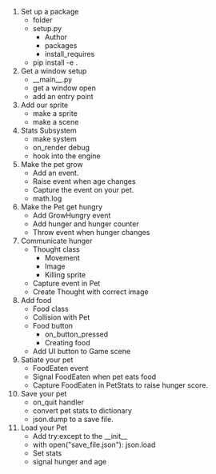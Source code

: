 1. Set up a package
    * folder
    * setup.py
        * Author
        * packages
        * install_requires
    * pip install -e .
2. Get a window setup
    * \_\_main__.py
    * get a window open
    * add an entry point
3. Add our sprite
    * make a sprite
    * make a scene
4. Stats Subsystem
    * make system
    * on_render debug
    * hook into the engine
5. Make the pet grow
    * Add an event.
    * Raise event when age changes
    * Capture the event on your pet.
    * math.log
6. Make the Pet get hungry
    * Add GrowHungry event
    * Add hunger and hunger counter
    * Throw event when hunger changes
7. Communicate hunger
    * Thought class
        * Movement
        * Image
        * Killing sprite
    * Capture event in Pet
    * Create Thought with correct image
8. Add food
    * Food class
    * Collision with Pet
    * Food button
        * on_button_pressed
        * Creating food
    * Add UI button to Game scene
9. Satiate your pet
    * FoodEaten event
    * Signal FoodEaten when pet eats food
    * Capture FoodEaten in PetStats to raise hunger score.
10. Save your pet
    * on_quit handler
    * convert pet stats to dictionary
    * json.dump to a save file.
11. Load your Pet
    * Add try:except to the \_\_init__
    * with open("save_file.json"): json.load
    * Set stats
    * signal hunger and age